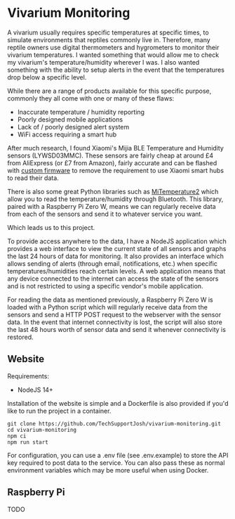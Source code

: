 # Vivarium Monitoring
A vivarium usually requires specific temperatures at specific times, to simulate environments that reptiles commonly live in. Therefore, many reptile owners use digital thermometers and hygrometers to monitor their vivarium temperatures. I wanted something that would allow me to check my vivarium's temperature/humidity wherever I was. I also wanted something with the ability to setup alerts in the event that the temperatures drop below a specific level. 

While there are a range of products available for this specific purpose, commonly they all come with one or many of these flaws:
- Inaccurate temperature / humidity reporting
- Poorly designed mobile applications
- Lack of / poorly designed alert system
- WiFi access requiring a smart hub

After much research, I found Xiaomi's Mijia BLE Temperature and Humidity sensors (LYWSD03MMC). These sensors are fairly cheap at around £4 from AliExpress (or £7 from Amazon), fairly accurate and can be flashed with [custom firmware](https://github.com/pvvx/ATC_MiThermometer) to remove the requirement to use Xiaomi smart hubs to read their data.

There is also some great Python libraries such as [MiTemperature2](https://github.com/JsBergbau/MiTemperature2) which allow you to read the temperature/humidity through Bluetooth. This library, paired with a Raspberry Pi Zero W, means we can regularly receive data from each of the sensors and send it to whatever service you want.

Which leads us to this project. 

To provide access anywhere to the data, I have a NodeJS application which provides a web interface to view the current state of all sensors and graphs the last 24 hours of data for monitoring. It also provides an interface which allows sending of alerts (through email, notifications, etc.) when specific temperatures/humidities reach certain levels. A web application means that any device connected to the internet can access the state of the sensors and is not restricted to using a specific vendor's mobile application.

For reading the data as mentioned previously, a Raspberry Pi Zero W is loaded with a Python script which will regularly receive data from the sensors and send a HTTP POST request to the webserver with the sensor data. In the event that internet connectivity is lost, the script will also store the last 48 hours worth of sensor data and send it whenever connectivity is restored.

## Website
Requirements:
- NodeJS 14+

Installation of the website is simple and a Dockerfile is also provided if you'd like to run the project in a container.

```
git clone https://github.com/TechSupportJosh/vivarium-monitoring.git
cd vivarium-monitoring
npm ci
npm run start
```

For configuration, you can use a .env file (see .env.example) to store the API key required to post data to the service. You can also pass these as normal environment variables which may be more useful when using Docker.

## Raspberry Pi
TODO